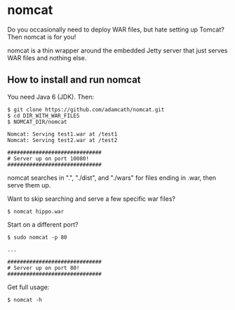 nomcat
======

Do you occasionally need to deploy WAR files, but hate setting up Tomcat? Then nomcat is for you!

nomcat is a thin wrapper around the embedded Jetty server that just serves WAR files and nothing else.


How to install and run nomcat
-----------------------------

You need Java 6 (JDK). Then:

    $ git clone https://github.com/adamcath/nomcat.git
    $ cd DIR_WITH_WAR_FILES
    $ NOMCAT_DIR/nomcat
    
    Nomcat: Serving test1.war at /test1
    Nomcat: Serving test2.war at /test2
    
    ##############################
	# Server up on port 10080!
	##############################

nomcat searches in ".", "./dist", and "./wars" for files ending in .war, 
then serve them up.

Want to skip searching and serve a few specific war files?

	$ nomcat hippo.war 
	
Start on a different port?

    $ sudo nomcat -p 80

    ...

    ##############################
    # Server up on port 80!
    ##############################
    
Get full usage:
	
	$ nomcat -h
